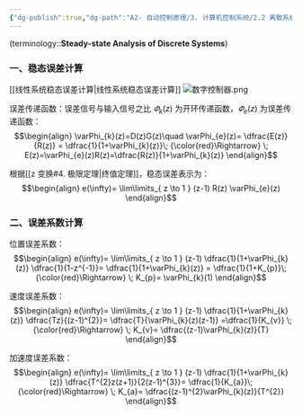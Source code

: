 ```yaml
---
{"dg-publish":true,"dg-path":"A2- 自动控制原理/3. 计算机控制系统/2.2 离散系统稳态分析.md","permalink":"/A2- 自动控制原理/3. 计算机控制系统/2.2 离散系统稳态分析/","dgPassFrontmatter":true,"noteIcon":"","created":"2025-04-01T01:33:44.416+08:00","updated":"2025-04-24T22:11:02.153+08:00"}
---
```



(terminology::**Steady-state Analysis of Discrete Systems**)

### 一、稳态误差计算
[[线性系统稳态误差计算\|线性系统稳态误差计算]]
![数字控制器.png](/img/user/Functional%20files/Photo%20Resources/%E6%95%B0%E5%AD%97%E6%8E%A7%E5%88%B6%E5%99%A8.png)

误差传递函数：误差信号与输入信号之比
$\varPhi_{k}(z)$ 为开环传递函数，$\varPhi_{e}(z)$ 为误差传递函数：
$$\begin{align}
\varPhi_{k}(z)=D(z)G(z)\quad \varPhi_{e}(z)= \dfrac{E(z)}{R(z)} = \dfrac{1}{1+\varPhi_{k}(z)}\; {\color{red}\Rightarrow} \; E(z)=\varPhi_{e}(z)R(z)=\dfrac{R(z)}{1+\varPhi_{k}(z)}
\end{align}$$

根据[[z 变换#4. 极限定理\|终值定理]]，稳态误差表示为：
$$\begin{align}
e(\infty)= \lim\limits_{ z \to 1 }  (z-1) R(z) \varPhi_{e}(z)
\end{align}$$

### 二、误差系数计算
位置误差系数：
$$\begin{align}
e(\infty)= \lim\limits_{ z \to 1 }  (z-1) \dfrac{1}{1+\varPhi_{k}(z)} \dfrac{1}{1-z^{-1}}= \dfrac{1}{1+\varPhi_{k}(z)}  = \dfrac{1}{1+K_{p}}\; {\color{red}\Rightarrow} \; K_{p}= \varPhi_{k}(1)
\end{align}$$

速度误差系数：
$$\begin{align}
e(\infty)= \lim\limits_{ z \to 1 }  (z-1)   \dfrac{1}{1+\varPhi_{k}(z)} \dfrac{Tz}{(z-1)^{2}}= \dfrac{T}{\varPhi_{k}(z)(z-1)}   =\dfrac{1}{K_{v}} \; {\color{red}\Rightarrow} \; K_{v}= \dfrac{(z-1)\varPhi_{k}(z)}{T}
\end{align}$$

加速度误差系数：
$$\begin{align}
e(\infty)= \lim\limits_{ z \to 1 }  (z-1)   \dfrac{1}{1+\varPhi_{k}(z)}  \dfrac{T^{2}z(z+1)}{2(z-1)^{3}}= \dfrac{1}{K_{a}}\; {\color{red}\Rightarrow} \; K_{a}= \dfrac{(z-1)^{2}\varPhi_{k}(z)}{T^{2}}
\end{align}$$


